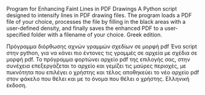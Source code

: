 Program for Enhancing Faint Lines in PDF Drawings
A Python script designed to intensify lines in PDF drawing files. The program loads a PDF file of your choice, processes the file by filling in the black areas with a user-defined density, and finally saves the enhanced PDF to a user-specified folder with a filename of your choice. Greek edition.

Πρόγραμμα διόρθωσης αχνών γραμμών σχεδίων σε μορφή pdf
Ένα script στην python, για να κάνει πιο έντονες τις γραμμές σε αρχεία με σχέδια σε μορφή pdf. Το πρόγραμμα φορτώνει αρχείο pdf της επιλογής σας, στην συνέχεια επεξεργάζεται το αρχείο και γεμίζει τις μαύρες περιοχές, με πυκνότητα που επιλέγει ο χρήστης και τέλος αποθηκεύει το νέο αρχείο pdf στον φάκελο που θέλει και με το όνομα που θέλει ο χρήστης. Ελληνική έκδοση. 
